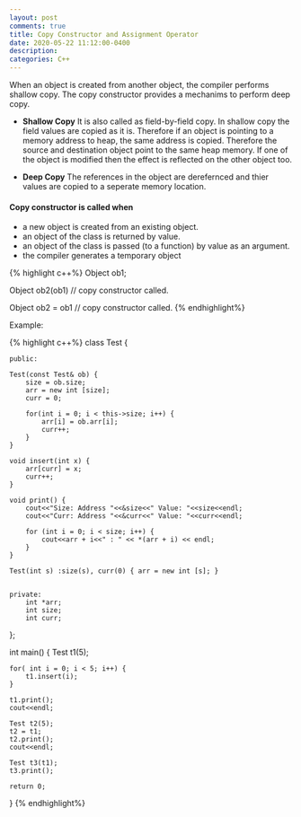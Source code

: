 ```yaml
---
layout: post
comments: true
title: Copy Constructor and Assignment Operator
date: 2020-05-22 11:12:00-0400
description: 
categories: C++
---
```


When an object is created from another object, the compiler performs shallow copy. The copy constructor provides a mechanims to perform deep copy.

* **Shallow Copy**
    It is also called as field-by-field copy. In shallow copy the field values are copied as it is. Therefore if an object is pointing to a memory address to heap, the same address is copied. Therefore the source and destination object point to the same heap memory. If one of the object is modified then the effect is reflected on the other object too.

* **Deep Copy**
    The references in the object are derefernced and thier values are copied to a seperate memory location.


#### Copy constructor is called when 
- a new object is created from an existing object. 
- an object of the class is returned by value.
- an object of the class is passed (to a function) by value as an argument.
- the compiler generates a temporary object

{% highlight c++%}
Object ob1;

Object ob2(ob1) // copy constructor called.

Object ob2 = ob1 // copy constructor called.
{% endhighlight%}

Example:

{% highlight c++%}
class Test {
    

    public:
    
    Test(const Test& ob) {
        size = ob.size;
        arr = new int [size];
        curr = 0;
        
        for(int i = 0; i < this->size; i++) {
            arr[i] = ob.arr[i];
            curr++;
        }
    }
    
    void insert(int x) {
        arr[curr] = x;
        curr++;
    }
    
    void print() {
        cout<<"Size: Address "<<&size<<" Value: "<<size<<endl;
        cout<<"Curr: Address "<<&curr<<" Value: "<<curr<<endl;
        
        for (int i = 0; i < size; i++) {
            cout<<arr + i<<" : " << *(arr + i) << endl;
        }
    }
    
    Test(int s) :size(s), curr(0) { arr = new int [s]; }
        
    
    private:
        int *arr;
        int size;
        int curr;
};


int main()
{
    Test t1(5);
    
    for( int i = 0; i < 5; i++) {
        t1.insert(i);
    }
    
    t1.print();
    cout<<endl;
    
    Test t2(5);
    t2 = t1;
    t2.print();
    cout<<endl;
    
    Test t3(t1);
    t3.print();
    
    return 0;
    
}
{% endhighlight%}